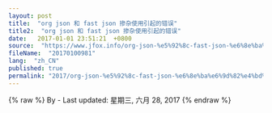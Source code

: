```yaml
---
layout: post
title:  "org json 和 fast json 掺杂使用引起的错误"
title2:  "org json 和 fast json 掺杂使用引起的错误"
date:   2017-01-01 23:51:21  +0800
source:  "https://www.jfox.info/org-json-%e5%92%8c-fast-json-%e6%8e%ba%e6%9d%82%e4%bd%bf%e7%94%a8%e5%bc%95%e8%b5%b7%e7%9a%84%e9%94%99%e8%af%af.html"
fileName:  "20170100981"
lang:  "zh_CN"
published: true
permalink: "2017/org-json-%e5%92%8c-fast-json-%e6%8e%ba%e6%9d%82%e4%bd%bf%e7%94%a8%e5%bc%95%e8%b5%b7%e7%9a%84%e9%94%99%e8%af%af.html"
---
```

{% raw %}
By  - Last updated: 星期三, 六月 28, 2017
{% endraw %}